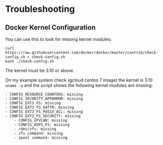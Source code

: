 # Troubleshooting

## Docker Kernel Configuration

You can use this to look for missing kernel modules:

```
curl https://raw.githubusercontent.com/docker/docker/master/contrib/check-config.sh > check-config.sh
bash ./check-config.sh
```

The kernel must be 3.10 or above.

On my example system check (gcloud centos 7 image) the kernel is 3.10 `uname -a` and the script shows the following kernel modules are missing:

```
- CONFIG_RESOURCE_COUNTERS: missing
- CONFIG_SECURITY_APPARMOR: missing
- CONFIG_EXT3_FS: missing
- CONFIG_EXT3_FS_XATTR: missing
- CONFIG_EXT3_FS_POSIX_ACL: missing
- CONFIG_EXT3_FS_SECURITY: missing
    - CONFIG_IPVLAN: missing
    - CONFIG_AUFS_FS: missing
    - /dev/zfs: missing
    - zfs command: missing
    - zpool command: missing
```
